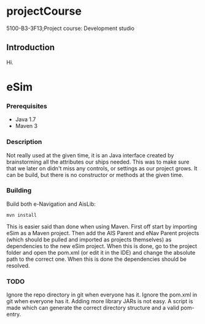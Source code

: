 projectCourse
=============

5100-B3-3F13;Project course: Development studio

## Introduction ##

Hi.

# eSim #

### Prerequisites ###

* Java 1.7
* Maven 3

### Description ###

Not really used at the given time, it is an Java interface created by brainstorming all the attributes our ships needed. This was to make sure that we later on didn't miss any controls, or settings as our project grows. It can be build, but there is no constructor or methods at the given time.

### Building ###

Build both e-Navigation and AisLib:
 
    mvn install
 
This is easier said than done when using Maven. First off start by importing eSim as a Maven project. Then add the AIS Parent and eNav Parent projects (which should be pulled and imported as projects themselves) as dependencies to the new eSim project. When this is done, go to the project folder and open the pom.xml (or edit it in the IDE) and change the absolute path to the correct one. When this is done the dependencies should be resolved.

### TODO ###

Ignore the repo directory in git when everyone has it.
Ignore the pom.xml in git when everyone has it.
Adding more library JARs is not easy. A script is made which can generate the
correct directory structure and a valid pom-entry.
